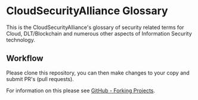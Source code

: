 # CloudSecurityAlliance Glossary

This is the CloudSecurityAlliance's glossary of security related terms for Cloud, DLT/Blockchain and numerous other aspects of Information Security technology. 

## Workflow

Please clone this repository, you can then make changes to your copy and submit PR's (pull requests).

For information on this please see [GitHub - Forking Projects](https://guides.github.com/activities/forking/).
